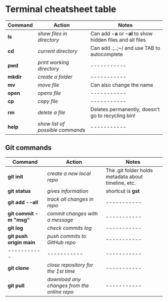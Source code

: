# Terminal cheatsheet table

| Command | Action | Notes |
| ----------- | ----------- | ----------- |
| **ls** | *show files in directory* | Can add **-a** or **-al** to show hidden files and all files |
| **cd**  | *current directory* | Can add .;..;~/ and use TAB to autocomplete |
| **pwd**  | *print working directory* | ----------- |
| **mkdir**  | *create a folder* | ----------- |
| **mv**  | *move file* | Can also change the name |
| **open**  | *opens file* | ----------- |
| **cp**  | *copy file* | ----------- |
| **rm** | *delete a file* | Deletes permanently, doesn't go to recycling bin! |
| **help** | *show list of possible commands* | ----------- |

## Git commands
| Command | Action | Notes |
| ----------- | ----------- | ----------- |
| **git init** | *create a new local repo* | The .git folder holds metadata about timeline, etc. |
| **git status** | *gives information* | shortcut is **gst** |
| **git add --all** | *track all changes in repo* | ----------- |
| **git commit -m "msg"** | *commit changes with a message* | ----------- |
| **git log** | *check commits log* | ----------- |
| **git push origin main** | *push commits to GitHub repo* | ----------- |
| ----------- | ----------- | ----------- |
| **git clone** | *close repository for the 1st time* | ----------- |
| **git pull** | *download any changes from the online repo* | ----------- |